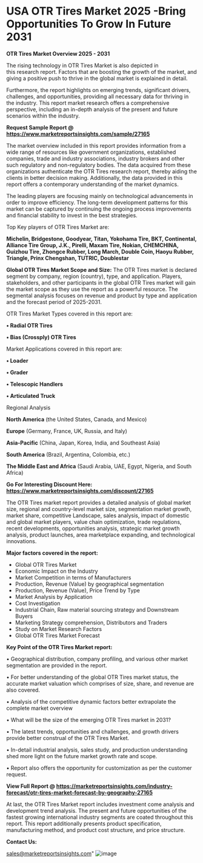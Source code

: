  # USA OTR Tires Market 2025 -Bring Opportunities To Grow In Future 2031

<Strong> OTR Tires Market Overview 2025 - 2031</strong>

The rising technology in OTR Tires Market is also depicted in this research report. Factors that are boosting the growth of the market, and giving a positive push to thrive in the global market is explained in detail.

Furthermore, the report highlights on emerging trends, significant drivers, challenges, and opportunities, providing all necessary data for thriving in the industry. This report market research offers a comprehensive perspective, including an in-depth analysis of the present and future scenarios within the industry.

<strong>Request Sample Report @ <a href=https://www.marketreportsinsights.com/sample/27165>https://www.marketreportsinsights.com/sample/27165</a></strong>

The market overview included in this report provides information from a wide range of resources like government organizations, established companies, trade and industry associations, industry brokers and other such regulatory and non-regulatory bodies. The data acquired from these organizations authenticate the OTR Tires research report, thereby aiding the clients in better decision making. Additionally, the data provided in this report offers a contemporary understanding of the market dynamics.

The leading players are focusing mainly on technological advancements in order to improve efficiency. The long-term development patterns for this market can be captured by continuing the ongoing process improvements and financial stability to invest in the best strategies.

Top Key players of OTR Tires Market are:

<strong>Michelin, Bridgestone, Goodyear, Titan, Yokohama Tire, BKT, Continental, Alliance Tire Group, J.K., Pirelli, Maxam Tire, Nokian, CHEMCHINA, Guizhou Tire, Zhongce Rubber, Long March, Double Coin, Haoyu Rubber, Triangle, Prinx Chengshan, TUTRIC, Doublestar</strong>

<strong><b>Global OTR Tires Market Scope and Size:</b></strong>
The OTR Tires market is declared segment by company, region (country), type, and application. Players, stakeholders, and other participants in the global OTR Tires market will gain the market scope as they use the report as a powerful resource. The segmental analysis focuses on revenue and product by type and application and the forecast period of 2025-2031.

OTR Tires Market Types covered in this report are:

<strong>• Radial OTR Tires

• Bias (Crossply) OTR Tires</strong>

Market Applications covered in this report are:

<strong>• Loader

• Grader

• Telescopic Handlers

• Articulated Truck</strong> 

Regional Analysis

<strong>North America</strong> (the United States, Canada, and Mexico)

<strong>Europe</strong> (Germany, France, UK, Russia, and Italy)

<strong>Asia-Pacific</strong> (China, Japan, Korea, India, and Southeast Asia)

<strong>South America</strong> (Brazil, Argentina, Colombia, etc.)

<strong>The Middle East and Africa</strong> (Saudi Arabia, UAE, Egypt, Nigeria, and South Africa)

<strong>Go For Interesting Discount Here: <a href=https://www.marketreportsinsights.com/discount/27165>https://www.marketreportsinsights.com/discount/27165</a></strong>

The OTR Tires market report provides a detailed analysis of global market size, regional and country-level market size, segmentation market growth, market share, competitive Landscape, sales analysis, impact of domestic and global market players, value chain optimization, trade regulations, recent developments, opportunities analysis, strategic market growth analysis, product launches, area marketplace expanding, and technological innovations.

<strong><b>Major factors covered in the report:</b></strong>
<ul>
  <li>Global OTR Tires Market </li>
  <li>Economic Impact on the Industry</li>
  <li>Market Competition in terms of Manufacturers</li>
  <li>Production, Revenue (Value) by geographical segmentation</li>
  <li>Production, Revenue (Value), Price Trend by Type</li>
  <li>Market Analysis by Application</li>
  <li>Cost Investigation</li>
  <li>Industrial Chain, Raw material sourcing strategy and Downstream Buyers</li>
  <li>Marketing Strategy comprehension, Distributors and Traders</li>
  <li>Study on Market Research Factors</li>
  <li>Global OTR Tires Market Forecast</li>
</ul>

<strong><b>Key Point of the OTR Tires Market report:</b></strong>

• Geographical distribution, company profiling, and various other market segmentation are provided in the report.

• For better understanding of the global OTR Tires market status, the accurate market valuation which comprises of size, share, and revenue are also covered.

• Analysis of the competitive dynamic factors better extrapolate the complete market overview

• What will be the size of the emerging OTR Tires market in 2031?

• The latest trends, opportunities and challenges, and growth drivers provide better construal of the OTR Tires Market.

• In-detail industrial analysis, sales study, and production understanding shed more light on the future market growth rate and scope.

• Report also offers the opportunity for customization as per the customer request.

<strong><b>View Full Report @ <a href=https://marketreportsinsights.com/industry-forecast/otr-tires-market-forecast-by-geography-27165>https://marketreportsinsights.com/industry-forecast/otr-tires-market-forecast-by-geography-27165</a></b></strong>


At last, the OTR Tires Market report includes investment come analysis and development trend analysis. The present and future opportunities of the fastest growing international industry segments are coated throughout this report. This report additionally presents product specification, manufacturing method, and product cost structure, and price structure.

<strong>Contact Us:</strong>

sales@marketreportsinsights.com"
![image](https://github.com/user-attachments/assets/ad34abc1-4ba3-4c3d-8339-eb82e0136af5)

